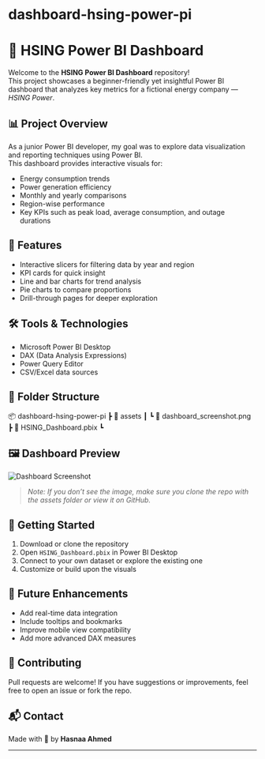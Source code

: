 # dashboard-hsing-power-pi
# 🔋 HSING Power BI Dashboard

Welcome to the **HSING Power BI Dashboard** repository!  
This project showcases a beginner-friendly yet insightful Power BI dashboard that analyzes key metrics for a fictional energy company — *HSING Power*.

## 📊 Project Overview

As a junior Power BI developer, my goal was to explore data visualization and reporting techniques using Power BI.  
This dashboard provides interactive visuals for:

- Energy consumption trends
- Power generation efficiency
- Monthly and yearly comparisons
- Region-wise performance
- Key KPIs such as peak load, average consumption, and outage durations

## 🧩 Features

- Interactive slicers for filtering data by year and region
- KPI cards for quick insight
- Line and bar charts for trend analysis
- Pie charts to compare proportions
- Drill-through pages for deeper exploration

## 🛠️ Tools & Technologies

- Microsoft Power BI Desktop
- DAX (Data Analysis Expressions)
- Power Query Editor
- CSV/Excel data sources

## 📁 Folder Structure

📦 dashboard-hsing-power-pi ┣ 📁 assets ┃ ┗ 📄 dashboard_screenshot.png ┣ 📄 HSING_Dashboard.pbix ┗

## 🖼️ Dashboard Preview

![Dashboard Screenshot](assets/dashboard_preview.png)

> *Note: If you don’t see the image, make sure you clone the repo with the assets folder or view it on GitHub.*

## 🚀 Getting Started

1. Download or clone the repository
2. Open `HSING_Dashboard.pbix` in Power BI Desktop
3. Connect to your own dataset or explore the existing one
4. Customize or build upon the visuals

## 📌 Future Enhancements

- Add real-time data integration
- Include tooltips and bookmarks
- Improve mobile view compatibility
- Add more advanced DAX measures

## 🤝 Contributing

Pull requests are welcome! If you have suggestions or improvements, feel free to open an issue or fork the repo.

## 📬 Contact

Made with 💙 by **Hasnaa Ahmed**  

---


